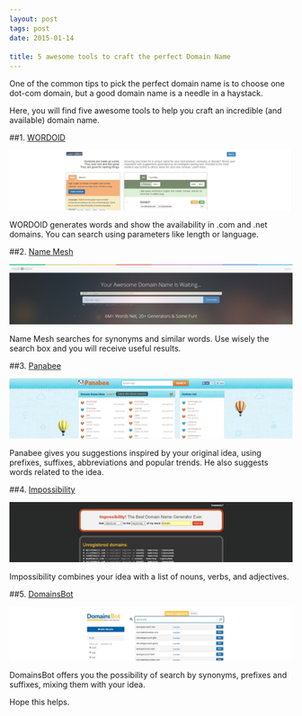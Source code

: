 ```yaml
---
layout: post
tags: post
date: 2015-01-14

title: 5 awesome tools to craft the perfect Domain Name
---
```


One of the common tips to pick the perfect domain name is to choose one dot-com domain, but a good domain name is a needle in a haystack.

Here, you will find five awesome tools to help you craft an incredible (and available) domain name.

<!--excerpt-->

##1. [WORDOID](http://wordoid.com/)

[![WORDOID](/images/5-awesome-tools-to-craft-the-perfect-domain-name-wordoid.jpg)](http://wordoid.com/)

WORDOID generates words and show the availability in .com and .net domains. You can search using parameters like length or language.


##2. [Name Mesh](http://www.namemesh.com/)

[![Name Mesh](/images/5-awesome-tools-to-craft-the-perfect-domain-name-namemesh.jpg)](http://www.namemesh.com/)

Name Mesh searches for synonyms and similar words. Use wisely the search box and you will receive useful results.


##3. [Panabee](http://www.panabee.com/)

[![Panabee](/images/5-awesome-tools-to-craft-the-perfect-domain-name-panabee.jpg)](http://www.panabee.com/)

Panabee gives you suggestions inspired by your original idea, using prefixes, suffixes, abbreviations and popular trends. He also suggests words related to the idea.


##4. [Impossibility](http://impossibility.org/)

[![Impossibility](/images/5-awesome-tools-to-craft-the-perfect-domain-name-impossibility.jpg)](http://impossibility.org/)

Impossibility combines your idea with a list of nouns, verbs, and adjectives.


##5. [DomainsBot](http://www.domainsbot.com/)

[![DomainsBot](/images/5-awesome-tools-to-craft-the-perfect-domain-name-domainsbot.jpg)](http://www.domainsbot.com/)

DomainsBot offers you the possibility of search by synonyms, prefixes and suffixes, mixing them with your idea.

Hope this helps.